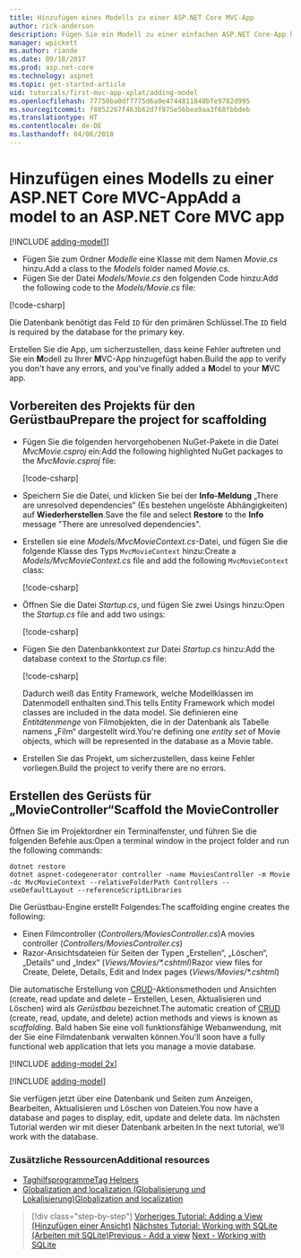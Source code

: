 ```yaml
---
title: Hinzufügen eines Modells zu einer ASP.NET Core MVC-App
author: rick-anderson
description: Fügen Sie ein Modell zu einer einfachen ASP.NET Core-App hinzu.
manager: wpickett
ms.author: riande
ms.date: 09/18/2017
ms.prod: asp.net-core
ms.technology: aspnet
ms.topic: get-started-article
uid: tutorials/first-mvc-app-xplat/adding-model
ms.openlocfilehash: 77750ba0df7775d6a0e4744811848bfe9782d995
ms.sourcegitcommit: f8852267f463b62d7f975e56bea9aa3f68fbbdeb
ms.translationtype: HT
ms.contentlocale: de-DE
ms.lasthandoff: 04/06/2018
---
```

# <a name="add-a-model-to-an-aspnet-core-mvc-app"></a><span data-ttu-id="93292-103">Hinzufügen eines Modells zu einer ASP.NET Core MVC-App</span><span class="sxs-lookup"><span data-stu-id="93292-103">Add a model to an ASP.NET Core MVC app</span></span>

[!INCLUDE [adding-model1](../../includes/mvc-intro/adding-model1.md)]

* <span data-ttu-id="93292-104">Fügen Sie zum Ordner *Modelle* eine Klasse mit dem Namen *Movie.cs* hinzu.</span><span class="sxs-lookup"><span data-stu-id="93292-104">Add a class to the *Models* folder named *Movie.cs*.</span></span>
* <span data-ttu-id="93292-105">Fügen Sie der Datei *Models/Movie.cs* den folgenden Code hinzu:</span><span class="sxs-lookup"><span data-stu-id="93292-105">Add the following code to the *Models/Movie.cs* file:</span></span>

[!code-csharp[](../../tutorials/first-mvc-app/start-mvc/sample/MvcMovie/Models/MovieNoEF.cs?name=snippet_1)]

<span data-ttu-id="93292-106">Die Datenbank benötigt das Feld `ID` für den primären Schlüssel.</span><span class="sxs-lookup"><span data-stu-id="93292-106">The `ID` field is required by the database for the primary key.</span></span> 

<span data-ttu-id="93292-107">Erstellen Sie die App, um sicherzustellen, dass keine Fehler auftreten und Sie ein **M**odell zu Ihrer **M**VC-App hinzugefügt haben.</span><span class="sxs-lookup"><span data-stu-id="93292-107">Build the app to verify you don't have any errors, and you've finally added a **M**odel to your **M**VC app.</span></span>

## <a name="prepare-the-project-for-scaffolding"></a><span data-ttu-id="93292-108">Vorbereiten des Projekts für den Gerüstbau</span><span class="sxs-lookup"><span data-stu-id="93292-108">Prepare the project for scaffolding</span></span>

- <span data-ttu-id="93292-109">Fügen Sie die folgenden hervorgehobenen NuGet-Pakete in die Datei *MvcMovie.csproj* ein:</span><span class="sxs-lookup"><span data-stu-id="93292-109">Add the following highlighted NuGet packages to the *MvcMovie.csproj* file:</span></span>
             
   [!code-csharp[](start-mvc/sample/MvcMovie/MvcMovie.csproj?highlight=7,10)]

- <span data-ttu-id="93292-110">Speichern Sie die Datei, und klicken Sie bei der **Info-Meldung** „There are unresolved dependencies“ (Es bestehen ungelöste Abhängigkeiten) auf **Wiederherstellen**.</span><span class="sxs-lookup"><span data-stu-id="93292-110">Save the file and select **Restore** to the **Info** message "There are unresolved dependencies".</span></span>
- <span data-ttu-id="93292-111">Erstellen sie eine *Models/MvcMovieContext.cs*-Datei, und fügen Sie die folgende Klasse des Typs `MvcMovieContext` hinzu:</span><span class="sxs-lookup"><span data-stu-id="93292-111">Create a *Models/MvcMovieContext.cs* file and add the following `MvcMovieContext` class:</span></span>

   [!code-csharp[](start-mvc/sample/MvcMovie/Models/MvcMovieContext.cs)]
   
- <span data-ttu-id="93292-112">Öffnen Sie die Datei *Startup.cs*, und fügen Sie zwei Usings hinzu:</span><span class="sxs-lookup"><span data-stu-id="93292-112">Open the *Startup.cs* file and add two usings:</span></span>

   [!code-csharp[](start-mvc/sample/MvcMovie/Startup.cs?name=snippet1&highlight=1,2)]

- <span data-ttu-id="93292-113">Fügen Sie den Datenbankkontext zur Datei *Startup.cs* hinzu:</span><span class="sxs-lookup"><span data-stu-id="93292-113">Add the database context to the *Startup.cs* file:</span></span>

   [!code-csharp[](start-mvc/sample/MvcMovie/Startup.cs?name=snippet2&highlight=6-7)]

  <span data-ttu-id="93292-114">Dadurch weiß das Entity Framework, welche Modellklassen im Datenmodell enthalten sind.</span><span class="sxs-lookup"><span data-stu-id="93292-114">This tells Entity Framework which model classes are included in the data model.</span></span> <span data-ttu-id="93292-115">Sie definieren eine *Entitätenmenge* von Filmobjekten, die in der Datenbank als Tabelle namens „Film“ dargestellt wird.</span><span class="sxs-lookup"><span data-stu-id="93292-115">You're defining one *entity set* of Movie objects, which will be represented in the database as a Movie table.</span></span>

- <span data-ttu-id="93292-116">Erstellen Sie das Projekt, um sicherzustellen, dass keine Fehler vorliegen.</span><span class="sxs-lookup"><span data-stu-id="93292-116">Build the project to verify there are no errors.</span></span>

## <a name="scaffold-the-moviecontroller"></a><span data-ttu-id="93292-117">Erstellen des Gerüsts für „MovieController“</span><span class="sxs-lookup"><span data-stu-id="93292-117">Scaffold the MovieController</span></span>

<span data-ttu-id="93292-118">Öffnen Sie im Projektordner ein Terminalfenster, und führen Sie die folgenden Befehle aus:</span><span class="sxs-lookup"><span data-stu-id="93292-118">Open a terminal window in the project folder and run the following commands:</span></span>

```
dotnet restore
dotnet aspnet-codegenerator controller -name MoviesController -m Movie -dc MvcMovieContext --relativeFolderPath Controllers --useDefaultLayout --referenceScriptLibraries 
```
<span data-ttu-id="93292-119">Die Gerüstbau-Engine erstellt Folgendes:</span><span class="sxs-lookup"><span data-stu-id="93292-119">The scaffolding engine creates the following:</span></span>

* <span data-ttu-id="93292-120">Einen Filmcontroller (*Controllers/MoviesController.cs*)</span><span class="sxs-lookup"><span data-stu-id="93292-120">A movies controller (*Controllers/MoviesController.cs*)</span></span>
* <span data-ttu-id="93292-121">Razor-Ansichtsdateien für Seiten der Typen „Erstellen“, „Löschen“, „Details“ und „Index“ (*Views/Movies/\*.cshtml*)</span><span class="sxs-lookup"><span data-stu-id="93292-121">Razor view files for Create, Delete, Details, Edit and Index pages (*Views/Movies/\*.cshtml*)</span></span>

<span data-ttu-id="93292-122">Die automatische Erstellung von [CRUD](https://wikipedia.org/wiki/Create,_read,_update_and_delete)-Aktionsmethoden und Ansichten (create, read update and delete – Erstellen, Lesen, Aktualisieren und Löschen) wird als *Gerüstbau* bezeichnet.</span><span class="sxs-lookup"><span data-stu-id="93292-122">The automatic creation of [CRUD](https://wikipedia.org/wiki/Create,_read,_update_and_delete) (create, read, update, and delete) action methods and views is known as *scaffolding*.</span></span> <span data-ttu-id="93292-123">Bald haben Sie eine voll funktionsfähige Webanwendung, mit der Sie eine Filmdatenbank verwalten können.</span><span class="sxs-lookup"><span data-stu-id="93292-123">You'll soon have a fully functional web application that lets you manage a movie database.</span></span>

[!INCLUDE [adding-model 2x](../../includes/mvc-intro/adding-model2xp.md)]

[!INCLUDE [adding-model](../../includes/mvc-intro/adding-model3.md)]

<span data-ttu-id="93292-124">Sie verfügen jetzt über eine Datenbank und Seiten zum Anzeigen, Bearbeiten, Aktualisieren und Löschen von Dateien.</span><span class="sxs-lookup"><span data-stu-id="93292-124">You now have a database and pages to display, edit, update and delete data.</span></span> <span data-ttu-id="93292-125">Im nächsten Tutorial werden wir mit dieser Datenbank arbeiten.</span><span class="sxs-lookup"><span data-stu-id="93292-125">In the next tutorial, we'll work with the database.</span></span>

### <a name="additional-resources"></a><span data-ttu-id="93292-126">Zusätzliche Ressourcen</span><span class="sxs-lookup"><span data-stu-id="93292-126">Additional resources</span></span>

* [<span data-ttu-id="93292-127">Taghilfsprogramme</span><span class="sxs-lookup"><span data-stu-id="93292-127">Tag Helpers</span></span>](xref:mvc/views/tag-helpers/intro)
* [<span data-ttu-id="93292-128">Globalization and localization (Globalisierung und Lokalisierung)</span><span class="sxs-lookup"><span data-stu-id="93292-128">Globalization and localization</span></span>](xref:fundamentals/localization)

> [!div class="step-by-step"]
> <span data-ttu-id="93292-129">[Vorheriges Tutorial: Adding a View (Hinzufügen einer Ansicht)](adding-view.md)
> [Nächstes Tutorial: Working with SQLite (Arbeiten mit SQLite)](working-with-sql.md)</span><span class="sxs-lookup"><span data-stu-id="93292-129">[Previous - Add a view](adding-view.md)
[Next - Working with SQLite](working-with-sql.md)</span></span>
